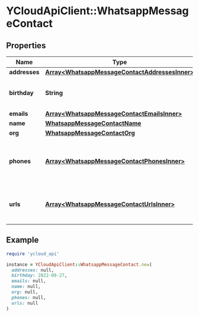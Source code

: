 # YCloudApiClient::WhatsappMessageContact

## Properties

| Name | Type | Description | Notes |
| ---- | ---- | ----------- | ----- |
| **addresses** | [**Array&lt;WhatsappMessageContactAddressesInner&gt;**](WhatsappMessageContactAddressesInner.md) |  | [optional] |
| **birthday** | **String** | &#x60;YYYY-MM-DD&#x60; formatted string. | [optional] |
| **emails** | [**Array&lt;WhatsappMessageContactEmailsInner&gt;**](WhatsappMessageContactEmailsInner.md) |  | [optional] |
| **name** | [**WhatsappMessageContactName**](WhatsappMessageContactName.md) |  | [optional] |
| **org** | [**WhatsappMessageContactOrg**](WhatsappMessageContactOrg.md) |  | [optional] |
| **phones** | [**Array&lt;WhatsappMessageContactPhonesInner&gt;**](WhatsappMessageContactPhonesInner.md) | Contact phone number(s) formatted as a phone object. | [optional] |
| **urls** | [**Array&lt;WhatsappMessageContactUrlsInner&gt;**](WhatsappMessageContactUrlsInner.md) | Contact URL(s) formatted as a urls object. | [optional] |

## Example

```ruby
require 'ycloud_api'

instance = YCloudApiClient::WhatsappMessageContact.new(
  addresses: null,
  birthday: 2022-09-27,
  emails: null,
  name: null,
  org: null,
  phones: null,
  urls: null
)
```


